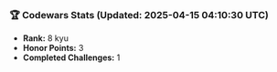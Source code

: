 ### 🏆 Codewars Stats (Updated: 2025-04-15 04:10:30 UTC)

- **Rank:** 8 kyu
- **Honor Points:** 3
- **Completed Challenges:** 1
